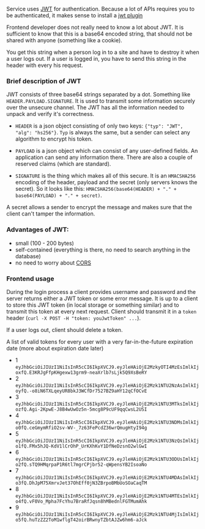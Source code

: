 Service uses [JWT](https://jwt.io/) for authentication. Because a lot of APIs requires you to be 
authenticated, it makes sense to install a [jwt plugin](https://chrome.google.com/webstore/detail/jwt-debugger/ppmmlchacdbknfphdeafcbmklcghghmd/related)
 
Frontend developer does not really need to know a lot about JWT. It is sufficient to know that 
this is a base64 encoded string, that should not be shared with anyone (something like a cookie).

You get this string when a person log in to a site and have to destroy it when a user logs out. If
a user is logged in, you have to send this string in the header with every his request.

### Brief description of JWT

JWT consists of three base64 strings separated by a dot. Something like `HEADER.PAYLOAD.SIGNATURE`.
It is used to transmit some information securely over the unsecure channel. The JWT has all the
information needed to unpack and verify it's correctness.

 - `HEADER` is a json object consisting of only two keys: `{"typ": "JWT", "alg": "hs256"}`. `Typ` is always
 the same, but a sender can select any algorithm to encrypt his token.
 
 - `PAYLOAD` is a json object which can consist of any user-defined fields. An application can send 
 any information there. There are also a couple of reserved claims (which are standard).
 
 - `SIGNATURE` is the thing which makes all of this secure. It is an `HMACSHA256` encoding of the 
 header, payload and the secret (only servers knows the secret). So it looks like this: 
 `HMACSHA256(base64(HEADER) + "." + base64(PAYLOAD) + "." + secret)`.
 
A secret allows a sender to encrypt the message and makes sure that the client can't tamper the 
information.

### Advantages of JWT:

 - small (100 - 200 bytes)
 - self-contained (everything is there, no need to search anything in the database)
 - no need to worry about [CORS](https://developer.mozilla.org/en-US/docs/Web/HTTP/Access_control_CORS)
 
 
### Frontend usage
During the login process a client provides username and password and the server returns either a 
JWT token or some error message. It is up to a client to store this JWT token (in local storage or 
something similar) and to transmit this token at every next request. Client should transmit it
in a `token` header (`curl -X POST -H "token: youJwtToken" ...`).

If a user logs out, client should delete a token.

A list of valid tokens for every user with a very far-in-the-future expiration date (more about 
expiration date later)

 - 1 `eyJhbGciOiJIUzI1NiIsInR5cCI6IkpXVCJ9.eyJleHAiOjE2MzkyOTI4MzEsImlkIjoxfQ.E3KRJgFfpKHgexw13grm9-neaXrlb7sLjk5Q9XsBeRY`
 - 2 `eyJhbGciOiJIUzI1NiIsInR5cCI6IkpXVCJ9.eyJleHAiOjE2Mzk1NTU2NzAsImlkIjoyfQ.-o8iN6TXLqeyUR8bkJ3WCfDr7527BZ9aHY12qCfOCvE`
 - 3 `eyJhbGciOiJIUzI1NiIsInR5cCI6IkpXVCJ9.eyJleHAiOjE2Mzk1NTU3MTksImlkIjozfQ.Agi-2KpwE-J8B4wUwOz5n-5mcg8P9cUF9qqCwsL2USI`
 - 4 `eyJhbGciOiJIUzI1NiIsInR5cCI6IkpXVCJ9.eyJleHAiOjE2Mzk1NTU3NDMsImlkIjo0fQ.ceGmymRfiO2sv-WV-_7z63FePcdZ36wrQmugHtyI94g`
 - 5 `eyJhbGciOiJIUzI1NiIsInR5cCI6IkpXVCJ9.eyJleHAiOjE2Mzk1NTU3NzQsImlkIjo1fQ.FMx5hJQ-KdV1lCrOhP_UrKXhKvY1DfNeDzsnO2wlGwI`
 - 6 `eyJhbGciOiJIUzI1NiIsInR5cCI6IkpXVCJ9.eyJleHAiOjE2Mzk1NTU3ODUsImlkIjo2fQ.sTQ9HMqrpaP1R6tl7mgrCPjbr52-qWpensYB2IsoaNo`
 - 7 `eyJhbGciOiJIUzI1NiIsInR5cCI6IkpXVCJ9.eyJleHAiOjE2Mzk1NTU4MDAsImlkIjo3fQ.DhJpM75XmrvJet37OhEff0jN3ZBrpoBMbUoSOaCaqTM`
 - 8 `eyJhbGciOiJIUzI1NiIsInR5cCI6IkpXVCJ9.eyJleHAiOjE2Mzk1NTU4MTEsImlkIjo4fQ.vF0Vo_Mpha7FcYhu7BraRfJqsn8hMBednlFGTMumAhk`
 - 9 `eyJhbGciOiJIUzI1NiIsInR5cCI6IkpXVCJ9.eyJleHAiOjE2Mzk1NTU4MjIsImlkIjo5fQ.huTzZZ2ToM1wflgT42oirBRwnyTZbtAJZw6hm6-aJck`


